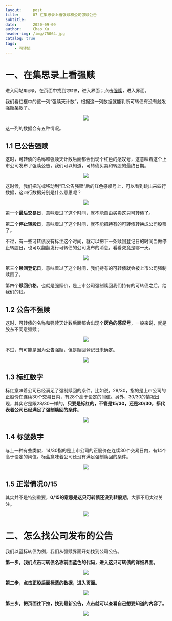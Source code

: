 ```yaml
---
layout:     post
title:      07 在集思录上看强赎和公司强赎公告
subtitle:   
date:       2020-09-09
author:     Chao Xu
header-img: /img/75064.jpg
catalog: true
tags:
    - 可转债
---
```


# 一、在集思录上看强赎

进入网站`集思录`，在页面中找到`可转债`，进入界面；点击[强赎](https://www.jisilu.cn/data/cbnew/#redeem)，进入界面。


我们看红框中的这一列“强赎天计数”，根据这一列数据就能判断可转债有没有触发强赎条款了。

<p align="center">
  <img src="https://i.loli.net/2020/09/25/WNhr9tKeco8g6zq.png" >
</p>

这一列的数据会有五种情况。

## 1.1 已公告强赎

这时，可转债的名称和强赎天计数后面都会出现个红色的感叹号，这意味着这个上市公司发布了强赎公告，我们可以知道，可转债买卖和转股的最终日期。

<p align="center">
  <img src="https://i.loli.net/2020/09/25/n5rjLxGkVFUuK4o.png" >
</p>

这时候，我们把光标移动到“已公告强赎”后的红色感叹号上，可以看到跳出来四行数据，这四行数据分别是什么意思呢？

<p align="center">
  <img src="https://i.loli.net/2020/09/25/wWB5jJd6Ky7ltaI.png" >
</p>

第一个**最后交易日**，意味着过了这个时间，就不能自由买卖这只可转债了。

第二个**停止转股日**，意味着过了这个时间，就不能把持有的可转债转换成公司股票了。

不过，有一些可转债没有标注这个时间，就可以把下一条赎回登记日的时间当做停止转股日，也可以翻翻发行可转债的公司发布的消息，看看究竟是哪一天。

<p align="center">
  <img src="https://i.loli.net/2020/09/25/nyLxcklw57e9C6h.png" >
</p>

第三个**赎回登记日**，意味着过了这个时间，我们持有的可转债就会被上市公司强制赎回了。

第四个**赎回价格**，也就是强赎价，是上市公司强制赎回我们持有的可转债之后，给我们的钱。

## 1.2 公告不强赎

这时，可转债的名称和强赎天计数后面都会出现个**灰色的感叹号**，一般来说，就是股东不同意强赎；

<p align="center">
  <img src="https://i.loli.net/2020/09/25/LN4pO7js3Hw6WS1.png" >
</p>

不过，有可能是因为公告强赎，但是赎回登记日未确定。

<p align="center">
  <img src="https://i.loli.net/2020/09/25/mrPJo4fQF2hMCNe.png" >
</p>

## 1.3 标红数字

标红意味着公司已经满足了强制赎回的条件。比如说，28/30，指的是上市公司的正股价在连续30个交易日内，有28个高于设定的阈值。另外，30/30的情况出现，其实它是跟28/30一样的，**只要是标红的，不管是15/30，还是30/30，都代表着公司已经满足了强制赎回的条件**。

<p align="center">
  <img src="https://i.loli.net/2020/09/25/8wgHonz3TKrMbl4.png" >
</p>

## 1.4 标蓝数字

与上一种有些类似，14/30指的是上市公司的正股价在连续30个交易日内，有14个高于设定的阈值。标蓝意味着公司还没有满足强制赎回的条件。

<p align="center">
  <img src="https://i.loli.net/2020/09/25/8wgHonz3TKrMbl4.png" >
</p>

## 1.5 正常情况0/15

其实并不是特别重要，**0/15的意思是这只可转债还没到转股期**，大家不用太过关注。

<p align="center">
  <img src="https://i.loli.net/2020/09/25/SR4W8VKmUpn2ZGN.png" >
</p>

# **二、怎么找公司发布的公告**

我们以蓝标转债为例，我们从强赎界面开始找到公司公告。

**第一步，我们点击可转债名称前面蓝色的代码，进入这只可转债的详细界面。**

<p align="center">
  <img src="https://i.loli.net/2020/09/25/PzOTdQfIlWNxA2K.png" >
</p>

**第二步，点击正股后面标蓝的数据，进入页面。**

<p align="center">
  <img src="https://i.loli.net/2020/09/25/G7M65N4wvpjqPym.png" >
</p>

**第三步，把页面往下拉，找到最新公告，点击就可以查看自己想要知道的内容了。**

<p align="center">
  <img src="https://i.loli.net/2020/09/25/goVXbRiBvKh1DZE.png" >
</p>